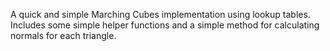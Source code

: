 A quick and simple Marching Cubes implementation using lookup tables. Includes some simple helper functions and a simple method for calculating normals for each triangle.
